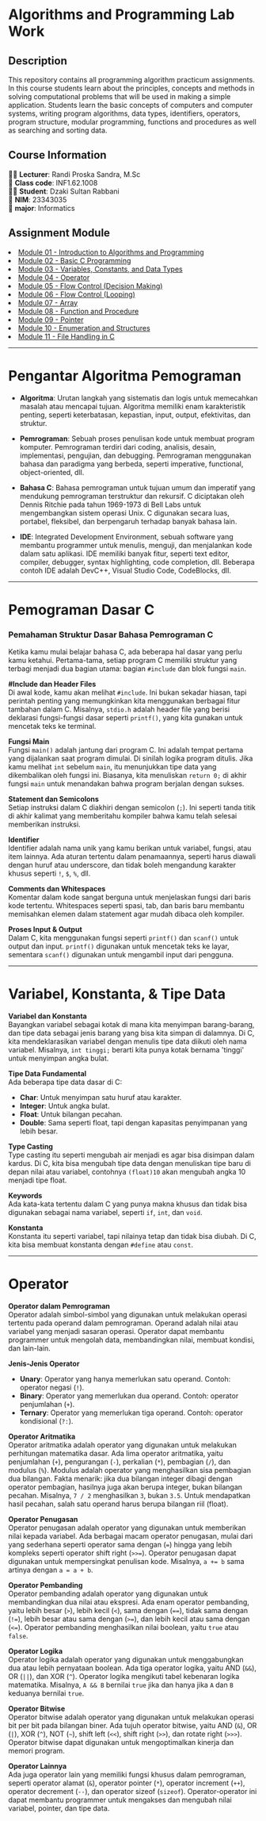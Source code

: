 # Algorithms and Programming Lab Work

## Description
This repository contains all programming algorithm practicum assignments. In this course students learn about the principles, concepts and methods in solving computational problems that will be used in making a simple application. Students learn the basic concepts of computers and computer systems, writing program algorithms, data types, identifiers, operators, program structure, modular programming, functions and procedures as well as searching and sorting data.

## Course Information
🧑‍🏫️ **Lecturer**: Randi Proska Sandra, M.Sc<br>
🎒️ **Class code**: INF1.62.1008<br>
👨‍🎓️ **Student**: Dzaki Sultan Rabbani<br>
🔢️ **NIM**: 23343035<br>
🏫️ **major**: Informatics<br>

## Assignment Module
<list>
  <li><a href="#module1">Module 01 - Introduction to Algorithms and Programming</a></li>
  <li><a href="#module2">Module 02 - Basic C Programming</a></li>
  <li><a href="#module3">Module 03 - Variables, Constants, and Data Types</a></li>
  <li><a href="#module4">Module 04 - Operator</a></li>
  <li><a href="Module 05 - Flow Control (Decision Making)">Module 05 - Flow Control (Decision Making)</a></li>
  <li><a href="Module 06 - Flow Control (Looping)">Module 06 - Flow Control (Looping)</a></li>
  <li><a href="Module 07 - Array">Module 07 - Array</a></li>
  <li><a href="Module 08 - Function and Procedure">Module 08 - Function and Procedure</a></li>
  <li><a href="Module 09 - Pointer">Module 09 - Pointer</a></li>
  <li><a href="Module 10 - Enumeration and Structures">Module 10 - Enumeration and Structures</a></li>
  <li><a href="Module 11 - File Handling in C">Module 11 - File Handling in C</a></li>
</list>

---
<h1 id="module1">Pengantar Algoritma Pemograman</h1>

- **Algoritma**: Urutan langkah yang sistematis dan logis untuk memecahkan masalah atau mencapai tujuan. Algoritma memiliki enam karakteristik penting, seperti keterbatasan, kepastian, input, output, efektivitas, dan struktur.

- **Pemrograman**: Sebuah proses penulisan kode untuk membuat program komputer. Pemrograman terdiri dari coding, analisis, desain, implementasi, pengujian, dan debugging. Pemrograman menggunakan bahasa dan paradigma yang berbeda, seperti imperative, functional, object-oriented, dll.

- **Bahasa C**: Bahasa pemrograman untuk tujuan umum dan imperatif yang mendukung pemrograman terstruktur dan rekursif. C diciptakan oleh Dennis Ritchie pada tahun 1969-1973 di Bell Labs untuk mengembangkan sistem operasi Unix. C digunakan secara luas, portabel, fleksibel, dan berpengaruh terhadap banyak bahasa lain.

- **IDE**: Integrated Development Environment, sebuah software yang membantu programmer untuk menulis, menguji, dan menjalankan kode dalam satu aplikasi. IDE memiliki banyak fitur, seperti text editor, compiler, debugger, syntax highlighting, code completion, dll. Beberapa contoh IDE adalah DevC++, Visual Studio Code, CodeBlocks, dll.

---
<h1 id="module2">Pemograman Dasar C</h1>

### Pemahaman Struktur Dasar Bahasa Pemrograman C

Ketika kamu mulai belajar bahasa C, ada beberapa hal dasar yang perlu kamu ketahui. Pertama-tama, setiap program C memiliki struktur yang terbagi menjadi dua bagian utama: bagian `#include` dan blok fungsi `main`.

**#Include dan Header Files**<br>
Di awal kode, kamu akan melihat `#include`. Ini bukan sekadar hiasan, tapi perintah penting yang memungkinkan kita menggunakan berbagai fitur tambahan dalam C. Misalnya, `stdio.h` adalah header file yang berisi deklarasi fungsi-fungsi dasar seperti `printf()`, yang kita gunakan untuk mencetak teks ke terminal.

**Fungsi Main**<br>
Fungsi `main()` adalah jantung dari program C. Ini adalah tempat pertama yang dijalankan saat program dimulai. Di sinilah logika program ditulis. Jika kamu melihat `int` sebelum `main`, itu menunjukkan tipe data yang dikembalikan oleh fungsi ini. Biasanya, kita menuliskan `return 0;` di akhir fungsi `main` untuk menandakan bahwa program berjalan dengan sukses.

**Statement dan Semicolons**<br>
Setiap instruksi dalam C diakhiri dengan semicolon (`;`). Ini seperti tanda titik di akhir kalimat yang memberitahu kompiler bahwa kamu telah selesai memberikan instruksi.

**Identifier**<br>
Identifier adalah nama unik yang kamu berikan untuk variabel, fungsi, atau item lainnya. Ada aturan tertentu dalam penamaannya, seperti harus diawali dengan huruf atau underscore, dan tidak boleh mengandung karakter khusus seperti `!`, `$`, `%`, dll.

**Comments dan Whitespaces**<br>
Komentar dalam kode sangat berguna untuk menjelaskan fungsi dari baris kode tertentu. Whitespaces seperti spasi, tab, dan baris baru membantu memisahkan elemen dalam statement agar mudah dibaca oleh kompiler.

**Proses Input & Output**<br>
Dalam C, kita menggunakan fungsi seperti `printf()` dan `scanf()` untuk output dan input. `printf()` digunakan untuk mencetak teks ke layar, sementara `scanf()` digunakan untuk mengambil input dari pengguna.

---
<h1 id="module3">Variabel, Konstanta, & Tipe Data</h1>

**Variabel dan Konstanta**<br>
Bayangkan variabel sebagai kotak di mana kita menyimpan barang-barang, dan tipe data sebagai jenis barang yang bisa kita simpan di dalamnya. Di C, kita mendeklarasikan variabel dengan menulis tipe data diikuti oleh nama variabel. Misalnya, `int tinggi;` berarti kita punya kotak bernama 'tinggi' untuk menyimpan angka bulat.

**Tipe Data Fundamental**<br>
Ada beberapa tipe data dasar di C:
- **Char**: Untuk menyimpan satu huruf atau karakter.
- **Integer**: Untuk angka bulat.
- **Float**: Untuk bilangan pecahan.
- **Double**: Sama seperti float, tapi dengan kapasitas penyimpanan yang lebih besar.

**Type Casting**<br>
Type casting itu seperti mengubah air menjadi es agar bisa disimpan dalam kardus. Di C, kita bisa mengubah tipe data dengan menuliskan tipe baru di depan nilai atau variabel, contohnya `(float)10` akan mengubah angka 10 menjadi tipe float.

**Keywords**<br>
Ada kata-kata tertentu dalam C yang punya makna khusus dan tidak bisa digunakan sebagai nama variabel, seperti `if`, `int`, dan `void`.

**Konstanta**<br>
Konstanta itu seperti variabel, tapi nilainya tetap dan tidak bisa diubah. Di C, kita bisa membuat konstanta dengan `#define` atau `const`.

---
<h1 id="module4">Operator</h1>

**Operator dalam Pemrograman**<br>
Operator adalah simbol-simbol yang digunakan untuk melakukan operasi tertentu pada operand dalam pemrograman. Operand adalah nilai atau variabel yang menjadi sasaran operasi. Operator dapat membantu programmer untuk mengolah data, membandingkan nilai, membuat kondisi, dan lain-lain.

**Jenis-Jenis Operator**<br>
- **Unary**: Operator yang hanya memerlukan satu operand. Contoh: operator negasi (`!`).
- **Binary**: Operator yang memerlukan dua operand. Contoh: operator penjumlahan (`+`).
- **Ternary**: Operator yang memerlukan tiga operand. Contoh: operator kondisional (`?:`).

**Operator Aritmatika**<br>
Operator aritmatika adalah operator yang digunakan untuk melakukan perhitungan matematika dasar. Ada lima operator aritmatika, yaitu penjumlahan (`+`), pengurangan (`-`), perkalian (`*`), pembagian (`/`), dan modulus (`%`). Modulus adalah operator yang menghasilkan sisa pembagian dua bilangan. Fakta menarik: jika dua bilangan integer dibagi dengan operator pembagian, hasilnya juga akan berupa integer, bukan bilangan pecahan. Misalnya, `7 / 2` menghasilkan `3`, bukan `3.5`. Untuk mendapatkan hasil pecahan, salah satu operand harus berupa bilangan riil (float).

**Operator Penugasan**<br>
Operator penugasan adalah operator yang digunakan untuk memberikan nilai kepada variabel. Ada berbagai macam operator penugasan, mulai dari yang sederhana seperti operator sama dengan (`=`) hingga yang lebih kompleks seperti operator shift right (`>>=`). Operator penugasan dapat digunakan untuk mempersingkat penulisan kode. Misalnya, `a += b` sama artinya dengan `a = a + b`.

**Operator Pembanding**<br>
Operator pembanding adalah operator yang digunakan untuk membandingkan dua nilai atau ekspresi. Ada enam operator pembanding, yaitu lebih besar (`>`), lebih kecil (`<`), sama dengan (`==`), tidak sama dengan (`!=`), lebih besar atau sama dengan (`>=`), dan lebih kecil atau sama dengan (`<=`). Operator pembanding menghasilkan nilai boolean, yaitu `true` atau `false`.

**Operator Logika**<br>
Operator logika adalah operator yang digunakan untuk menggabungkan dua atau lebih pernyataan boolean. Ada tiga operator logika, yaitu AND (`&&`), OR (`||`), dan XOR (`^`). Operator logika mengikuti tabel kebenaran logika matematika. Misalnya, `A && B` bernilai `true` jika dan hanya jika `A` dan `B` keduanya bernilai `true`.

**Operator Bitwise**<br>
Operator bitwise adalah operator yang digunakan untuk melakukan operasi bit per bit pada bilangan biner. Ada tujuh operator bitwise, yaitu AND (`&`), OR (`|`), XOR (`^`), NOT (`~`), shift left (`<<`), shift right (`>>`), dan rotate right (`>>>`). Operator bitwise dapat digunakan untuk mengoptimalkan kinerja dan memori program.

**Operator Lainnya**<br>
Ada juga operator lain yang memiliki fungsi khusus dalam pemrograman, seperti operator alamat (`&`), operator pointer (`*`), operator increment (`++`), operator decrement (`--`), dan operator sizeof (`sizeof`). Operator-operator ini dapat membantu programmer untuk mengakses dan mengubah nilai variabel, pointer, dan tipe data.

